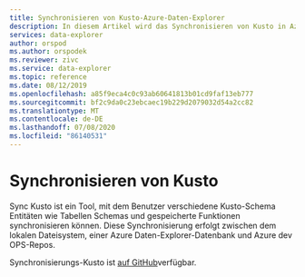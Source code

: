 ```yaml
---
title: Synchronisieren von Kusto-Azure-Daten-Explorer
description: In diesem Artikel wird das Synchronisieren von Kusto in Azure Daten-Explorer beschrieben.
services: data-explorer
author: orspod
ms.author: orspodek
ms.reviewer: zivc
ms.service: data-explorer
ms.topic: reference
ms.date: 08/12/2019
ms.openlocfilehash: a85f9eca4c0c93ab60641813b01cd9faf13eb777
ms.sourcegitcommit: bf2c9da0c23ebcaec19b229d2079032d54a2cc82
ms.translationtype: MT
ms.contentlocale: de-DE
ms.lasthandoff: 07/08/2020
ms.locfileid: "86140531"
---
```

# <a name="sync-kusto"></a>Synchronisieren von Kusto

Sync Kusto ist ein Tool, mit dem Benutzer verschiedene Kusto-Schema Entitäten wie Tabellen Schemas und gespeicherte Funktionen synchronisieren können. Diese Synchronisierung erfolgt zwischen dem lokalen Dateisystem, einer Azure Daten-Explorer-Datenbank und Azure dev OPS-Repos.

Synchronisierungs-Kusto ist [auf GitHub](https://github.com/microsoft/synckusto)verfügbar.